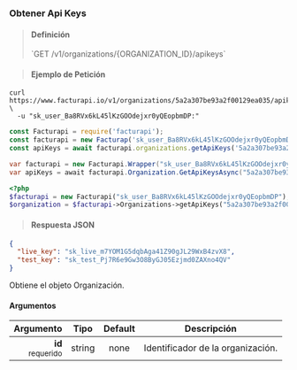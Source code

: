 ### Obtener Api Keys

> <h4 class="toc-ignore">Definición</h4>
> `GET /v1/organizations/{ORGANIZATION_ID}/apikeys`

> <h4 class="toc-ignore">Ejemplo de Petición</h4>

```shell
curl https://www.facturapi.io/v1/organizations/5a2a307be93a2f00129ea035/apikeys \
  -u "sk_user_Ba8RVx6kL45lKzGOOdejxr0yQEopbmDP:"
```

```javascript
const Facturapi = require('facturapi');
const facturapi = new Facturap('sk_user_Ba8RVx6kL45lKzGOOdejxr0yQEopbmDP');
const apiKeys = await facturapi.organizations.getApiKeys('5a2a307be93a2f00129ea035');
```

```csharp
var facturapi = new Facturapi.Wrapper("sk_user_Ba8RVx6kL45lKzGOOdejxr0yQEopbmDP");
var apiKeys = await facturapi.Organization.GetApiKeysAsync("5a2a307be93a2f00129ea035");
```

```php
<?php
$facturapi = new Facturapi("sk_user_Ba8RVx6kL45lKzGOOdejxr0yQEopbmDP");
$organization = $facturapi->Organizations->getApiKeys("5a2a307be93a2f00129ea035");
```


> <h4 class="toc-ignore">Respuesta JSON</h4>

```json
{
  "live_key": "sk_live_m7YOM1G5dqbAga41Z90gJL29WxB4zvX8",
  "test_key": "sk_test_Pj7R6e9Gw3O8ByGJ05Ezjmd0ZAXno4QV"
}
```

Obtiene el objeto Organización.

#### Argumentos

Argumento | Tipo | Default | Descripción
---------:|:----:|:-------:| -----------
**id**<br><small>requerido</small> | string | none | Identificador de la organización.
